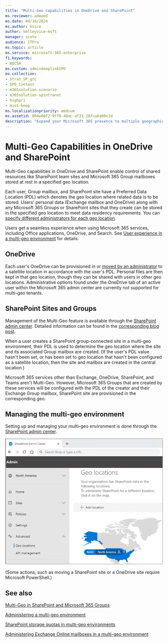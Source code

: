 ```yaml
---
title: "Multi-Geo Capabilities in OneDrive and SharePoint"
ms.reviewer: adwood
ms.date: 04/10/2024
ms.author: kvice
author: kelleyvice-msft
manager: scotv
audience: ITPro
ms.topic: article
ms.service: microsoft-365-enterprise
f1.keywords:
- NOCSH
ms.custom: admindeeplinkSPO
ms.collection: 
- Strat_SP_gtc
- SPO_Content
- m365solution-scenario
- m365solution-spintranet
- highpri
- must-keep
ms.localizationpriority: medium
ms.assetid: 094e86f2-9ff0-40ac-af31-28fcaba00c1d
description: "Expand your Microsoft 365 presence to multiple geographic regions with multi-geo capabilities in OneDrive and SharePoint."
---
```


# Multi-Geo Capabilities in OneDrive and SharePoint

Multi-Geo capabilities in OneDrive and SharePoint enable control of shared resources like SharePoint team sites and Microsoft 365 Group mailboxes stored at rest in a specified geo location.

Each user, Group mailbox, and SharePoint site have a Preferred Data Location (PDL) which denotes the geo location where related data is to be stored. Users' personal data (Exchange mailbox and OneDrive) along with any Microsoft 365 Groups or SharePoint sites that they create can be stored in the specified geo location to meet data residency requirements. You can [specify different administrators for each geo location](add-a-sharepoint-geo-admin.md).

Users get a seamless experience when using Microsoft 365 services, including Office applications, OneDrive, and Search. See [User experience in a multi-geo environment](multi-geo-user-experience.md) for details.

## OneDrive

Each user's OneDrive can be provisioned in or [moved by an administrator](move-onedrive-between-geo-locations.md) to a satellite location in accordance with the user's PDL. Personal files are then kept in that geo location, though they can be shared with users in other geo locations. Administrative options found under the OneDrive tab of an active user within the Microsoft 365 admin center are currently not supported for multi-geo tenants.

## SharePoint Sites and Groups

Management of the Multi-Geo feature is available through the <a href="https://go.microsoft.com/fwlink/?linkid=2185219" target="_blank">SharePoint admin center</a>. Detailed information can be found in the [corresponding blog post](https://techcommunity.microsoft.com/t5/Office-365-Blog/Now-available-Multi-Geo-in-SharePoint-and-Office-365-Groups/ba-p/263302).

When a user creates a SharePoint group-connected site in a multi-geo environment, their PDL is used to determine the geo location where the site and its associated Group mailbox are created. (If the user's PDL value hasn't been set, or has been set to geo location that hasn't been configured as a satellite location, then the site and mailbox are created in the central location.)

Microsoft 365 services other than Exchange, OneDrive, SharePoint, and Teams aren't Multi-Geo. However, Microsoft 365 Groups that are created by these services will be configured with the PDL of the creator and their Exchange Group mailbox, SharePoint site are provisioned in the corresponding geo.

## Managing the multi-geo environment

Setting up and managing your multi-geo environment is done through the <a href="https://go.microsoft.com/fwlink/?linkid=2185219" target="_blank">SharePoint admin center</a>.

![Screenshot of geo locations page in the SharePoint admin center.](../media/sharepoint-multi-geo-admin-center.png)

(Some actions, such as moving a SharePoint site or a OneDrive site require Microsoft PowerShell.)

## See also

[Multi-Geo in SharePoint and Microsoft 365 Groups](https://techcommunity.microsoft.com/t5/Office-365-Blog/Now-available-Multi-Geo-in-SharePoint-and-Office-365-Groups/ba-p/263302)

[Administering a multi-geo environment](administering-a-multi-geo-environment.md)

[SharePoint storage quotas in multi-geo environments](sharepoint-multi-geo-storage-quota.md)

[Administering Exchange Online mailboxes in a multi-geo environment](administering-exchange-online-multi-geo.md)
